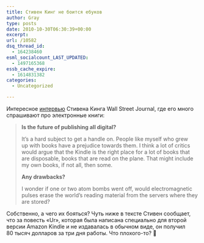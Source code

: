 ```yaml
---
title: Стивен Кинг не боится ебуков
author: Gray
type: posts
date: 2010-10-30T06:30:39+00:00
excerpt:
url: /10582
dsq_thread_id:
  - 164238460
esml_socialcount_LAST_UPDATED:
  - 1497165368
essb_cache_expire:
  - 1614831382
categories:
  - Uncategorized

---
```








Интересное <a href="http://online.wsj.com/article/SB10001424052702304173704575578241730802982.html?KEYWORDS=stephen+king" target="_blank">интервью</a> Стивена Кинга Wall Street Journal, где его много спрашивают про электронные книги:

> **Is&nbsp;the future of&nbsp;publishing all digital?**
> 
> It&rsquo;s a&nbsp;hard subject to&nbsp;get a&nbsp;handle&nbsp;on. People like myself who grew up&nbsp;with books have a&nbsp;prejudice towards them. I&nbsp;think a&nbsp;lot of&nbsp;critics would argue that the Kindle is&nbsp;the right place for a&nbsp;lot of&nbsp;books that are disposable, books that are read on&nbsp;the plane. That might include my&nbsp;own books, if&nbsp;not all, then some.
> 
> **Any drawbacks?**
> 
> I&nbsp;wonder if&nbsp;one or&nbsp;two atom bombs went off, would electromagnetic pulses erase the world&rsquo;s reading material from the servers where they are stored?

Собственно, а&nbsp;чего их&nbsp;бояться? Чуть ниже в&nbsp;тексте Стивен сообщает, что за&nbsp;повесть &laquo;Ur&raquo;, которая была написана специально для второй версии Amazon Kindle и&nbsp;не&nbsp;издавалась в&nbsp;обычном виде, он&nbsp;получил 80&nbsp;тысяч долларов за&nbsp;три дня работы. Что плохого-то? 🙂